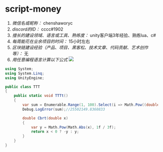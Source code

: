 # script-money

1. *微信名或昵称：* chenshaworyc
2. *discord的ID：* cccc#1902
3. *擅长的建设领域、语言或工具、熟练度：* unity客户端3年经验、熟练lua、c#
4. *每周能花在业余项目的时间：* 15小时左右
5. *区块链建设经验（产品、项目、黑客松、技术文章、代码贡献、艺术创作等）：* 无
6. *用任意编程语言计算以下公式*
![](https://latex.codecogs.com/svg.image?\sum_{n=1}^{100}\left&space;(n^{3}-\sqrt[3]{n}&space;\right&space;))

```C#
using System;
using System.Linq;
using UnityEngine;

public class TTT
{
    public static void TTTt()
    {
        var sum = Enumerable.Range(1, 100).Select(i => Math.Pow((double) i, 3) - Cbrt(i)).Sum();
        Debug.LogError(sum);//25502149.8360833

        double Cbrt(double x)
        {
            var y = Math.Pow(Math.Abs(x), 1f / 3f);
            return x < 0 ? -y : y;
        }
    }
}
```
